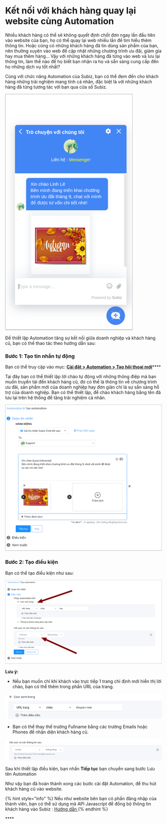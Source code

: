 # Kết nối với khách hàng quay lại website cùng Automation

Nhiều khách hàng có thể sẽ không quyết định chốt đơn ngay lần đầu tiên vào website của bạn, họ có thể quay lại web nhiều lần để tìm hiểu thêm thông tin. Hoặc cũng có những khách hàng đã tin dùng sản phẩm của bạn, nên thường xuyên vào web để cập nhật những chương trình ưu đãi, giảm gía hay mua thêm hàng... Vậy với những khách hàng đã từng vào web và lưu lại thông tin, làm thế nào để họ biết bạn nhận ra họ và sẵn sàng cung cấp đến họ những dịch vụ tốt nhất?

Cùng với chức năng Automation của Subiz, bạn có thể đem đến cho khách hàng những trải nghiệm mang tính cá nhân, đặc biệt là với những khách hàng đã từng tương tác với bạn qua cửa sổ Subiz.

![G&#x1EED;i th&#xF4;ng &#x111;i&#x1EC7;p m&#x1EDB;i t&#x1EDB;i kh&#xE1;ch h&#xE0;ng c&#x169; quay l&#x1EA1;i](../../../.gitbook/assets/tin-nhan-automation.png)

Để thiết lập Automation tăng sự kết nối giữa doanh nghiệp và khách hàng cũ, bạn có thể thao tác theo hướng dẫn sau:

### Bước 1: Tạo tin nhắn tự động

Bạn có thể truy cập vào mục: [**Cài đặt &gt; Automation &gt; Tạo hội thoại mới**](https://app.subiz.com/settings/automations/add-conversation)\*\*\*\*

Tại đây bạn có thể thiết lập lời chào tự động với những thông điệp mà bạn muốn truyền tải đến khách hàng cũ, đó có thể là thông tin về chương trình ưu đãi, sản phẩm mới của doanh nghiệp hay đơn giản chỉ là sự sẵn sàng hỗ trợ của doanh nghiệp. Bạn có thể thiết lập, để chào khách hàng bằng tên đã lưu lại trên hệ thống để tăng trải nghiệm cá nhân.

![T&#x1EA1;o tin nh&#x1EAF;n t&#x1EF1; &#x111;&#x1ED9;ng](../../../.gitbook/assets/tao-tin-nhan.png)

### Bước 2: Tạo điều kiện

Bạn có thể tạo điều kiện như sau:

![](../../../.gitbook/assets/dieu-kien.png)

**Lưu ý:** 

* Nếu bạn muốn chỉ khi khách vào trực tiếp 1 trang chỉ định mới hiển thị lời chào, bạn có thể thêm trong phần URL của trang.

![Truy c&#x1EAD;p URL c&#x1EE5; th&#x1EC3;](../../../.gitbook/assets/url.png)

* Bạn có thể thay thế trường Fullname bằng các trường Emails hoặc Phones để nhận diện khách hàng cũ.

![Tr&#x1B0;&#x1EDD;ng email](../../../.gitbook/assets/email%20%281%29.png)

Sau khi thiết lập điều kiện, bạn nhấn **Tiếp tục** bạn chuyển sang bước Lưu tên Automation

Như vậy bạn đã hoàn thành xong các bước cài đặt Automation, để thu hút khách hàng cũ vào website. 

{% hint style="info" %}
Nếu như website bên bạn có phần đăng nhập của thành viên, bạn có thể sử dụng mã API Javascript để đồng bộ thông tin khách hàng vào Subiz : [Hướng dẫn ](https://help.subiz.com/su-dung-subiz-nang-cao/api-javascript-cua-subiz-widget#update-user-attributes)
{% endhint %}

\*\*\*\*


